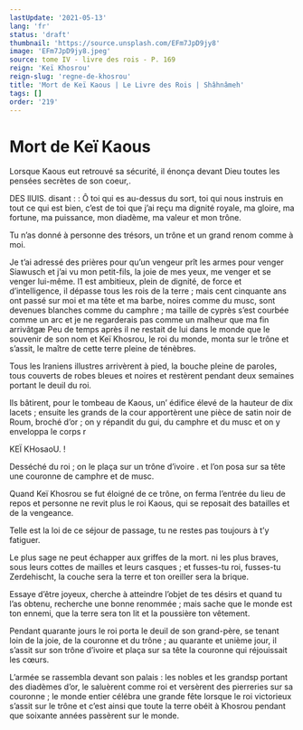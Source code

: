 ```yaml
---
lastUpdate: '2021-05-13'
lang: 'fr'
status: 'draft'
thumbnail: 'https://source.unsplash.com/EFm7JpD9jy8'
image: 'EFm7JpD9jy8.jpeg'
source: tome IV - livre des rois - P. 169
reign: 'Keï Khosrou'
reign-slug: 'regne-de-khosrou'
title: 'Mort de Keï Kaous | Le Livre des Rois | Shâhnâmeh'
tags: []
order: '219'
---
```


<!-- LTeX: language=fr -->

# Mort de Keï Kaous

Lorsque Kaous eut retrouvé sa sécurité, il énonça devant Dieu toutes les pensées secrètes de son coeur,.

DES llUlS. disant : : Ô toi qui es au-dessus du sort, toi qui nous instruis en tout ce qui est bien, c’est de toi que j’ai reçu ma dignité royale, ma gloire, ma fortune, ma puissance, mon diadème, ma valeur et mon trône.

Tu n’as donné à personne des trésors, un trône et un grand renom comme à moi.

Je t’ai adressé des prières pour qu’un vengeur prît les armes pour venger Siawusch et j’ai vu mon petit-fils, la joie de mes yeux, me venger et se venger lui-même. l1 est ambitieux, plein de dignité, de force et d’intelligence, il dépasse tous les rois de la terre ; mais cent cinquante ans ont passé sur moi et ma tête et ma barbe, noires comme du musc, sont devenues blanches comme du camphre ; ma taille de cyprès s’est courbée comme un arc et je ne regarderais pas comme un malheur que ma fin arrivâtgæ
Peu de temps après il ne restait de lui dans le monde que le souvenir de son nom et Keï Khosrou, le roi du monde, monta sur le trône et s’assit, le maître de cette terre pleine de ténèbres.

Tous les Iraniens illustres arrivèrent à pied, la bouche pleine de paroles, tous couverts de robes bleues et noires et restèrent pendant deux semaines portant le deuil du roi.

Ils bâtirent, pour le tombeau de Kaous, un’ édifice élevé de la hauteur de dix lacets ; ensuite les grands de la cour apportèrent une pièce de satin noir de Roum, broché d’or ; on y répandit du gui, du camphre et du musc et on y enveloppa le corps r

KEÏ KHosaoU. !

Desséché du roi ; on le plaça sur un trône d’ivoire .
et l’on posa sur sa tête une couronne de camphre et de musc.

Quand Keï Khosrou se fut éloigné de ce trône, on ferma l’entrée du lieu de repos et personne ne revit plus le roi Kaous, qui se reposait des batailles et de la vengeance.

Telle est la loi de ce séjour de passage, tu ne restes pas toujours à t’y fatiguer.

Le plus sage ne peut échapper aux griffes de la mort. ni les plus braves, sous leurs cottes de mailles et leurs casques ; et fusses-tu roi, fusses-tu Zerdehischt, la couche sera la terre et ton oreiller sera la brique.

Essaye d’être joyeux, cherche à atteindre l’objet de tes désirs et quand tu l’as obtenu, recherche une bonne renommée ; mais sache que le monde est ton ennemi, que la terre sera ton lit et la poussière ton vêtement.

Pendant quarante jours le roi porta le deuil de son grand-père, se tenant loin de la joie, de la couronne et du trône ; au quarante et unième jour, il s’assit sur son trône d’ivoire et plaça sur sa tête la couronne qui réjouissait les cœurs.

L’armée se rassembla devant son palais : les nobles et les grandsp portant des diadèmes d’or, le saluèrent comme roi et versèrent des pierreries sur sa couronne ; le monde entier célébra une grande fête lorsque le roi victorieux s’assit sur le trône et c’est ainsi que toute la terre obéit à Khosrou pendant que soixante années passèrent sur le monde.
